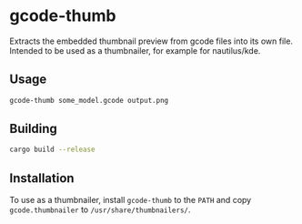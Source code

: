 # gcode-thumb

Extracts the embedded thumbnail preview from gcode files into its own file. Intended to be used as a thumbnailer, for example for nautilus/kde.

## Usage

```bash
gcode-thumb some_model.gcode output.png
```

## Building

```bash
cargo build --release
```

## Installation

To use as a thumbnailer, install `gcode-thumb` to the `PATH` and copy `gcode.thumbnailer` to `/usr/share/thumbnailers/`.
